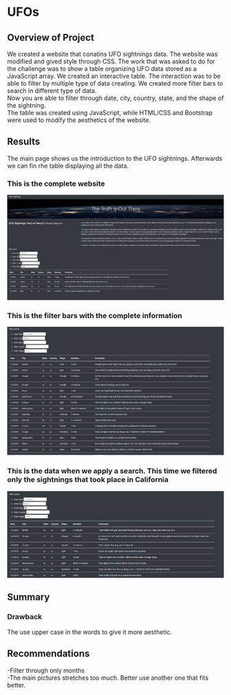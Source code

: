 # UFOs
## Overview of Project  
We created a website that conatins UFO sightnings data. The website was modified and gived style through CSS.
The work that was asked to do for the challenge was to show a table organizing UFO data stored as a JavaScript array. We created an interactive table. The interaction was to be able to filter by multiple type of data creating. We created more filter bars to search in different type of data.  
Now you are able to filter through date, city, country, state, and the shape of the sightning.  
The table was created using JavaScript, while HTML/CSS and Bootstrap were used to modify the aesthetics of the website.
## Results   
The main page shows us the introduction to the UFO sightnings. Afterwards we can fin rhe table displaying all the data.   
### **This is the complete website**
![allweb](https://github.com/ManuelRuizF/UFOs/blob/main/webjpg.PNG) 
### This is the filter bars with the complete information  
![notfillter](https://github.com/ManuelRuizF/UFOs/blob/main/filternot.PNG)

### This is the data when we apply a search. This time we filtered only the sightnings that took place in California
![wfilter](https://github.com/ManuelRuizF/UFOs/blob/main/filteryes.PNG)
## Summary   
### Drawback  
The use upper case in the words to give it more aesthetic.  

## Recommendations  
-Filter through only months  
-The main pictures stretches too much. Better use another one that fits better.   
